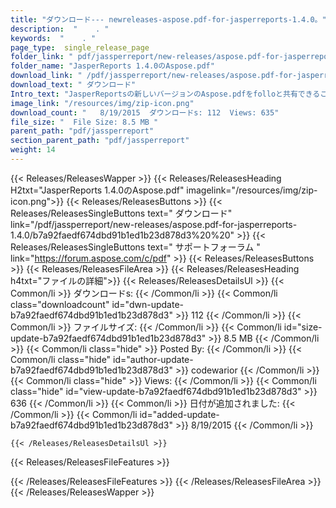 ```yaml
---
title: "ダウンロード--- newreleases-aspose.pdf-for-jasperreports-1.4.0。" 
description:  "    . " 
keywords:  "    . " 
page_type:  single_release_page
folder_link: " pdf/jassperreport/new-releases/aspose.pdf-for-jasperreports-1.4.0/"
folder_name: "JasperReports 1.4.0のAspose.pdf"
download_link: " /pdf/jassperreport/new-releases/aspose.pdf-for-jasperreports-1.4.0/b7a92faedf674dbd91b1ed1b23d878d3"
download_text: " ダウンロード"
Intro_text: "JasperReportsの新しいバージョンのAspose.pdfをfolloと共有できることを嬉しく思います..."
image_link: "/resources/img/zip-icon.png"
download_count: "   8/19/2015  ダウンロードs: 112  Views: 635"
file_size: "  File Size: 8.5 MB "
parent_path: "pdf/jassperreport"
section_parent_path: "pdf/jassperreport"
weight: 14
---
```


{{< Releases/ReleasesWapper >}}
  {{< Releases/ReleasesHeading H2txt="JasperReports 1.4.0のAspose.pdf" imagelink="/resources/img/zip-icon.png">}}
  {{< Releases/ReleasesButtons >}}
    {{< Releases/ReleasesSingleButtons text=" ダウンロード" link="/pdf/jassperreport/new-releases/aspose.pdf-for-jasperreports-1.4.0/b7a92faedf674dbd91b1ed1b23d878d3%20%20" >}}
    {{< Releases/ReleasesSingleButtons text=" サポートフォーラム " link="https://forum.aspose.com/c/pdf" >}}
  {{< Releases/ReleasesButtons >}}
  {{< Releases/ReleasesFileArea >}}
    {{< Releases/ReleasesHeading h4txt="ファイルの詳細">}}
    {{< Releases/ReleasesDetailsUl >}}
            {{< Common/li  >}} ダウンロードs: {{< /Common/li >}} 
      {{< Common/li class="downloadcount" id="dwn-update-b7a92faedf674dbd91b1ed1b23d878d3" >}} 112 {{< /Common/li >}} 
      {{< Common/li  >}} ファイルサイズ: {{< /Common/li >}} 
      {{< Common/li id="size-update-b7a92faedf674dbd91b1ed1b23d878d3" >}} 8.5 MB {{< /Common/li >}} 
      {{< Common/li  class="hide" >}} Posted By: {{< /Common/li >}} 
      {{< Common/li class="hide" id="author-update-b7a92faedf674dbd91b1ed1b23d878d3" >}} codewarior {{< /Common/li >}} 
      {{< Common/li class="hide"  >}} Views: {{< /Common/li >}} 
      {{< Common/li class="hide" id="view-update-b7a92faedf674dbd91b1ed1b23d878d3" >}} 636 {{< /Common/li >}} 
      {{< Common/li  >}} 日付が追加されました: {{< /Common/li >}} 
      {{< Common/li id="added-update-b7a92faedf674dbd91b1ed1b23d878d3" >}} 8/19/2015 {{< /Common/li >}} 

    {{< /Releases/ReleasesDetailsUl >}}

  {{< Releases/ReleasesFileFeatures >}}
      
  {{< /Releases/ReleasesFileFeatures >}}
 {{< /Releases/ReleasesFileArea >}}
{{< /Releases/ReleasesWapper >}}


